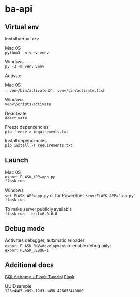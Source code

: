 # ba-api

## Virtual env

Install virtual env

Mac OS\
`python3 -m venv venv`

Windows\
`py -3 -m venv venv`

Activate

Mac OS\
`. venv/bin/activate` or `. venv/bin/activate.fish`

Windows\
`venv\Scripts\activate`

Deactivate\
`deactivate`

Freeze dependencies\
`pip freeze > requirements.txt`

Install dependencies\
`pip install -r requirements.txt`

## Launch

Mac OS\
`export FLASK_APP=app.py`\
`flask run`

Windows\
`set FLASK_APP=app.py` or for PowerShell `$env:FLASK_APP='app.py'`\
`flask run`

To make server publicly available\
`flask run --host=0.0.0.0`

## Debug mode

Activates debugger, automatic reloader\
`export FLASK_ENV=development` or enable debug only:\
`export FLASK_DEBUG=1`

## Additional docs

[SQLAlchemy + Flask Tutorial](https://docs.graphene-python.org/projects/sqlalchemy/en/latest/tutorial/)
[Flask](https://flask.palletsprojects.com/en/1.1.x/)

UUID sample\
`123e4567-e89b-12d3-a456-426655440000`
